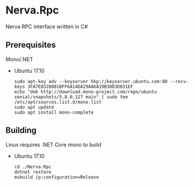# Nerva.Rpc

Nerva RPC interface written in C#

## Prerequisites

Mono/.NET

- Ubuntu 17.10

    `sudo apt-key adv --keyserver hkp://keyserver.ubuntu.com:80 --recv-keys 3FA7E0328081BFF6A14DA29AA6A19B38D3D831EF`  
    `echo "deb http://download.mono-project.com/repo/ubuntu xenial/snapshots/5.8.0.127 main" | sudo tee /etc/apt/sources.list.d/mono.list`  
    `sudo apt update`  
    `sudo apt install mono-complete`

## Building

Linux requires .NET Core mono to build

- Ubuntu 17.10

    `cd ./Nerva.Rpc`  
    `dotnet restore`  
    `msbuild /p:configuration=Release`

